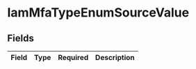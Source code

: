 # IamMfaTypeEnumSourceValue


## Fields

| Field       | Type        | Required    | Description |
| ----------- | ----------- | ----------- | ----------- |